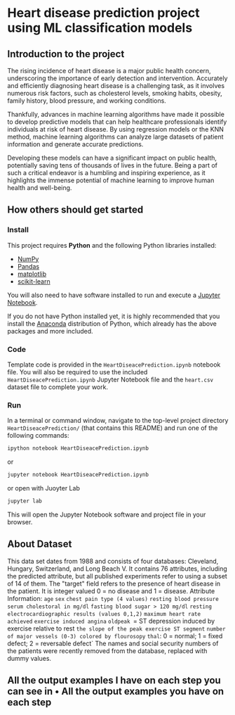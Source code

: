 # Heart disease prediction project using ML classification models
## Introduction to the project 
The rising incidence of heart disease is a major public health concern, underscoring the importance of early detection and intervention. Accurately and efficiently diagnosing heart disease is a challenging task, as it involves numerous risk factors, such as cholesterol levels, smoking habits, obesity, family history, blood pressure, and working conditions.

Thankfully, advances in machine learning algorithms have made it possible to develop predictive models that can help healthcare professionals identify individuals at risk of heart disease. By using regression models or the KNN method, machine learning algorithms can analyze large datasets of patient information and generate accurate predictions.

Developing these models can have a significant impact on public health, potentially saving tens of thousands of lives in the future. Being a part of such a critical endeavor is a humbling and inspiring experience, as it highlights the immense potential of machine learning to improve human health and well-being.
## How others should get started 
### Install

This project requires **Python** and the following Python libraries installed:

- [NumPy](http://www.numpy.org/)
- [Pandas](http://pandas.pydata.org/)
- [matplotlib](http://matplotlib.org/)
- [scikit-learn](http://scikit-learn.org/stable/)

You will also need to have software installed to run and execute a [Jupyter Notebook](http://jupyter.org/install.html).

If you do not have Python installed yet, it is highly recommended that you install the [Anaconda](https://www.anaconda.com/download/) distribution of Python, which already has the above packages and more included. 

### Code

Template code is provided in the `HeartDiseacePrediction.ipynb` notebook file. You will also be required to use the included `HeartDiseacePrediction.ipynb` 
Jupyter Notebook  file and the `heart.csv` dataset file to complete your work.

### Run

In a terminal or command window, navigate to the top-level project directory `HeartDiseacePrediction/` (that contains this README) and run one of the following commands:
```bash
ipython notebook HeartDiseacePrediction.ipynb
```  
or
```bash
jupyter notebook HeartDiseacePrediction.ipynb
```
or open with Juoyter Lab
```bash
jupyter lab
```

This will open the Jupyter Notebook software and project file in your browser.

## About Dataset
This data set dates from 1988 and consists of four databases: Cleveland, Hungary, Switzerland, and Long Beach V. It contains 76 attributes, including the predicted attribute, but all published experiments refer to using a subset of 14 of them. The "target" field refers to the presence of heart disease in the patient. It is integer valued 0 = no disease and 1 = disease.
Attribute Information:
`age`
`sex`
`chest pain type (4 values)`
`resting blood pressure`
`serum cholestoral in mg/dl`
`fasting blood sugar > 120 mg/dl`
`resting electrocardiographic results (values 0,1,2)`
`maximum heart rate achieved`
`exercise induced angina`
`oldpeak `= ST depression induced by exercise relative to rest
`the slope of the peak exercise ST segment`
`number of major vessels (0-3) colored by flourosopy`
`thal`: 0 = normal; 1 = fixed defect; 2 = reversable defect`
The names and social security numbers of the patients were recently removed from the database, replaced with dummy values.

## All the output examples I have on each step you can see in  •	All the output examples you have on each step

